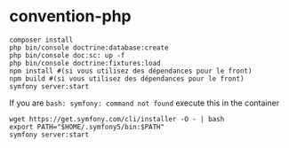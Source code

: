 # convention-php

```shell
composer install
php bin/console doctrine:database:create
php bin/console doc:sc: up -f
php bin/console doctrine:fixtures:load
npm install #(si vous utilisez des dépendances pour le front)
npm build #(si vous utilisez des dépendances pour le front)
symfony server:start 
```


If you are `bash: symfony: command not found` execute this in the container
````shell
wget https://get.symfony.com/cli/installer -O - | bash
export PATH="$HOME/.symfony5/bin:$PATH"
symfony server:start 
````